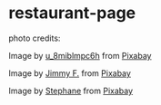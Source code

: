 # restaurant-page

photo credits:

Image by <a href="https://pixabay.com/users/u_8miblmpc6h-36946482/?utm_source=link-attribution&utm_medium=referral&utm_campaign=image&utm_content=8281116">u_8miblmpc6h</a> from <a href="https://pixabay.com//?utm_source=link-attribution&utm_medium=referral&utm_campaign=image&utm_content=8281116">Pixabay</a>

Image by <a href="https://pixabay.com/users/land_of_books_youtube-7733644/?utm_source=link-attribution&utm_medium=referral&utm_campaign=image&utm_content=8763893">Jimmy F.</a> from <a href="https://pixabay.com//?utm_source=link-attribution&utm_medium=referral&utm_campaign=image&utm_content=8763893">Pixabay</a>

Image by <a href="https://pixabay.com/users/hellio42-41181595/?utm_source=link-attribution&utm_medium=referral&utm_campaign=image&utm_content=8584642">Stephane</a> from <a href="https://pixabay.com//?utm_source=link-attribution&utm_medium=referral&utm_campaign=image&utm_content=8584642">Pixabay</a>
